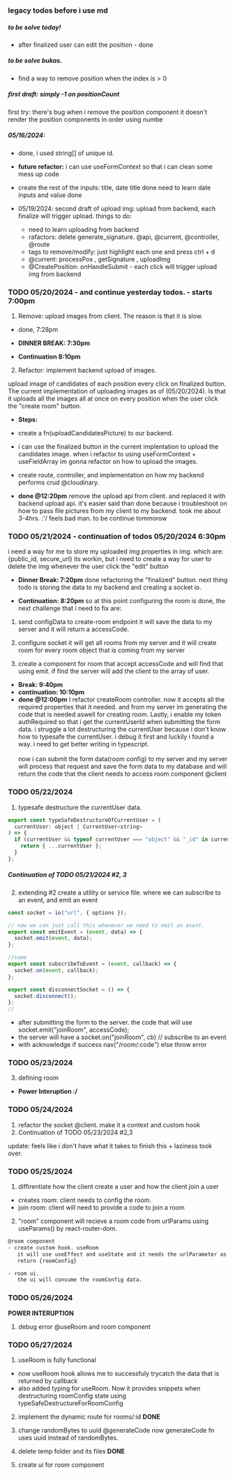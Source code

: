 ### legacy todos before i use md

##### to be solve today!

- after finalized user can edit the position - done

##### to be solve bukas.

- find a way to remove position when the index is > 0

##### first draft: simply -1 on positionCount

first try: there's bug when i remove the position component it doesn't render the position components in order using numbe

##### 05/16/2024:

- done, i used string[] of unique id.

- <b>future refactor:</b> i can use useFormContext so that i can clean some mess up code

- create the rest of the inputs: title, date
  title done
  need to learn date inputs and value
  done
- 05/19/2024: second draft of upload img: upload from backend, each finalize will trigger upload.
  things to do:
  - need to learn uploading from backend
  - rafactors: delete generate_signature. @api, @current, @controller, @route
  - tags to remove/modify: just highlight each one and press ctrl + d
  - @current: processPos , getSignature , uploadImg
  - @CreatePosition: onHandleSubmit - each click will trigger upload img from backend

### TODO 05/20/2024 - and continue yesterday todos. - starts 7:00pm

1. Remove: upload images from client.
   The reason is that it is slow.

- done, 7:28pm

- <b>DINNER BREAK: 7:30pm</b>

- <b>Continuation 8:10pm</b>

2. Refactor: implement backend upload of images.

upload image of candidates of each position every click on finalized button.
The current implementation of uploading images as of (05/20/2024). Is that it uploads all the images all at once on every position when the user click the "create room" button.

- <b>Steps:</b>
- create a fn(uploadCandidatesPicture) to our backend.

- i can use the finalized button in the current implentation to upload the candidates image. when i refactor to using useFormContext + useFieldArray im gonna refactor on how to upload the images.

- create route, controller, and implementation on how my backend performs crud @cloudinary.

- <b>done @12:20pm</b>
  remove the upload api from client. and replaced it with backend upload api. it's easier said than done because i troubleshoot on how to pass file pictures from my client to my backend. took me about 3-4hrs. :'/ feels bad man. to be continue tommorow

### TODO 05/21/2024 - continuation of todos 05/20/2024 6:30pm

i need a way for me to store my uploaded img properties in img. which are: {public_id, secure_url}
its workin, but i need to create a way for user to delete the img whenever the user click the "edit" button

- <b>Dinner Break: 7:20pm</b>
  done refactoring the "finalized" button. next thing todo is storing the data to my backend and creating a socket io.

- <b>Continuation: 8:20pm</b>
  so at this point configuring the room is done, the next challenge that i need to fix are:

1. send configData to create-room endpoint
   it will save the data to my server and it will return a accessCode.

2. configure socket
   it will get all rooms from my server and it will create room for every room object that is coming from my server

3. create a component for room that accept accessCode and will find that using emit. if find the server will add the client to the array of user.

- <b>Break: 9:40pm</b>
- <b>continuation: 10:10pm</b>
- <b>done @12:00pm</b>
  I refactor createRoom controller. now it accepts all the required properties that it needed. and from my server im generating the code that is needed aswell for creating room. Lastly, i enable my token authRequired so that i get the currentUserId when submitting the form data. i struggle a lot destructuring the currentUser because i don't know how to typesafe the currentUser. i debug it first and luckily i found a way. i need to get better writing in typescript.
  <br/>
  <br/>
  now i can submit the form data(room config) to my server and my server will process that request and save the form data to my database and will return the code that the client needs to access room component @client

### TODO 05/22/2024

1. typesafe destructure the currentUser data.

```js
export const typeSafeDestructureOfCurrentUser = (
  currentUser: object | CurrentUser<string>
) => {
  if (currentUser && typeof currentUser === "object" && "_id" in currentUser) {
    return { ...currentUser };
  }
};
```

##### Continuation of TODO 05/21/2024 #2, 3

2. extending #2
   create a utility or service file. where we can subscribe to an event, and emit an event

```js
const socket = io("url", { options });

// now we can just call this whenever we need to emit an event.
export const emitEvent = (event, data) => {
  socket.emit(event, data);
};

//same
export const subscribeToEvent = (event, callback) => {
  socket.on(event, callback);
};

export const disconnectSocket = () => {
  socket.disconnect();
};
//
```

- after submitting the form to the server. the code that will use socket.emit("joinRoom", accessCode);
- the server will have a socket.on("joinRoom", cb) // subscribe to an event
- with acknowledge if success nav("/room/:code") else throw error

### TODO 05/23/2024

3. defining room

- <b>Power Interuption :/ </b>

### TODO 05/24/2024

1. refactor the socket @client. make it a context and custom hook
2. Continuation of TODO 05/23/2024 #2,3

update: feels like i don't have what it takes to finish this + laziness took over.

### TODO 05/25/2024

1. diffirentiate how the client create a user and how the client join a user

- creates room: client needs to config the room.
- join room: client will need to provide a code to join a room

2. "room" component will recieve a room code from urlParams using useParams() by react-router-dom.

```txt
@room component
- create custom hook. useRoom
   it will use useEffect and useState and it needs the urlParameter as parameter.
   return {roomConfig}

- room ui.
   the ui will consume the roomConfig data.
```

### TODO 05/26/2024

<b>POWER INTERUPTION</b>

1. debug error @useRoom and room component

### TODO 05/27/2024

1. useRoom is fully functional

- now useRoom hook allows me to successfuly trycatch the data that is returned by callback
- also added typing for useRoom. Now it provides snippets when destructuring roomConfig state using typeSafeDestructureForRoomConfig

2. implement the dynamic route for rooms/:id
   <b>DONE</b>

3. change randomBytes to uuid @generateCode
   now generateCode fn uses uuid instead of randomBytes.

4. delete temp folder and its files
   <b>DONE</b>

5. create ui for room component

